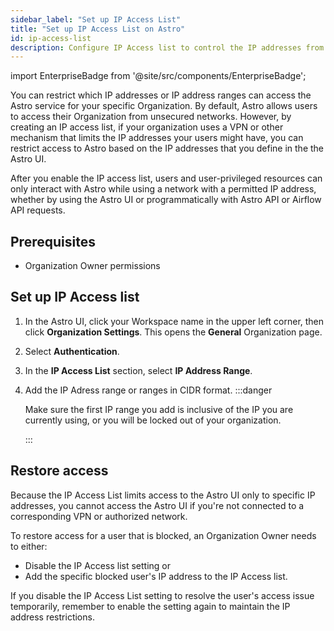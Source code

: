 ```yaml
---
sidebar_label: "Set up IP Access List"
title: "Set up IP Access List on Astro"
id: ip-access-list
description: Configure IP Access list to control the IP addresses from where your users can log in to Astro.
---
```


import EnterpriseBadge from '@site/src/components/EnterpriseBadge';

<EnterpriseBadge/>

You can restrict which IP addresses or IP address ranges can access the Astro service for your specific Organization. By default, Astro allows users to access their Organization from unsecured networks. However, by creating an IP access list, if your organization uses a VPN or other mechanism that limits the IP addresses your users might have, you can restrict access to Astro based on the IP addresses that you define in the the Astro UI.

After you enable the IP access list, users and user-privileged resources can only interact with Astro while using a network with a permitted IP address, whether by using the Astro UI or programmatically with Astro API or Airflow API requests.

## Prerequisites

- Organization Owner permissions

## Set up IP Access list

1. In the Astro UI, click your Workspace name in the upper left corner, then click **Organization Settings**. This opens the **General** Organization page.
2. Select **Authentication**.
3. In the **IP Access List** section, select **IP Address Range**.
4. Add the IP Adress range or ranges in CIDR format.
    :::danger

    Make sure the first IP range you add is inclusive of the IP you are currently using, or you will be locked out of your organization.

    :::

## Restore access

Because the IP Access List limits access to the Astro UI only to specific IP addresses, you cannot access the Astro UI if you're not connected to a corresponding VPN or authorized network.

To restore access for a user that is blocked, an Organization Owner needs to either:

- Disable the IP Access list setting or
- Add the specific blocked user's IP address to the IP Access list.

If you disable the IP Access List setting to resolve the user's access issue temporarily, remember to enable the setting again to maintain the IP address restrictions.
